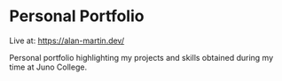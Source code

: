 # Personal Portfolio
Live at: https://alan-martin.dev/

Personal portfolio highlighting my projects and skills obtained during my time at Juno College.
